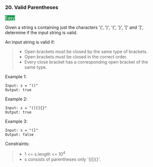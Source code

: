 ### 20. Valid Parentheses

<span style="background-color:179848; color:white">Easy</span>

Given a string s containing just the characters '(', ')', '{', '}', '[' and ']', determine if the input string is valid.

An input string is valid if:

> - Open brackets must be closed by the same type of brackets.
> - Open brackets must be closed in the correct order.
> - Every close bracket has a corresponding open bracket of the same type.

 

Example 1:

	Input: s = "()"
	Output: true

Example 2:

	Input: s = "()[]{}"
	Output: true

Example 3:

	Input: s = "(]"
	Output: false

 

Constraints:

> - 1 <= s.length <= 10<sup>4</sup>
> - s consists of parentheses only '()[]{}'.

